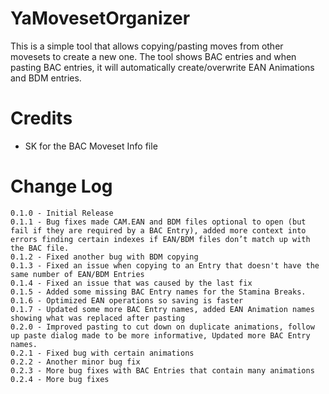 # YaMovesetOrganizer
This is a simple tool that allows copying/pasting moves from other movesets to create a new one.  The tool shows BAC entries and when pasting BAC entries, it will automatically create/overwrite EAN Animations and BDM entries.  

# Credits
* SK for the BAC Moveset Info file 

# Change Log
```
0.1.0 - Initial Release
0.1.1 - Bug fixes made CAM.EAN and BDM files optional to open (but fail if they are required by a BAC Entry), added more context into errors finding certain indexes if EAN/BDM files don’t match up with the BAC file.
0.1.2 - Fixed another bug with BDM copying
0.1.3 - Fixed an issue when copying to an Entry that doesn't have the same number of EAN/BDM Entries
0.1.4 - Fixed an issue that was caused by the last fix
0.1.5 - Added some missing BAC Entry names for the Stamina Breaks.
0.1.6 - Optimized EAN operations so saving is faster
0.1.7 - Updated some more BAC Entry names, added EAN Animation names showing what was replaced after pasting
0.2.0 - Improved pasting to cut down on duplicate animations, follow up paste dialog made to be more informative, Updated more BAC Entry names.
0.2.1 - Fixed bug with certain animations
0.2.2 - Another minor bug fix
0.2.3 - More bug fixes with BAC Entries that contain many animations
0.2.4 - More bug fixes
```
